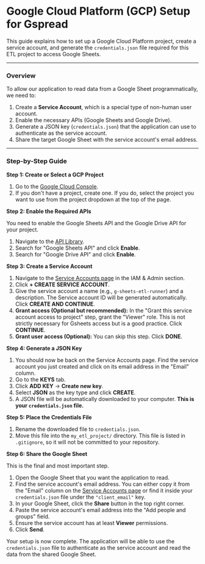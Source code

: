 # Google Cloud Platform (GCP) Setup for Gspread

This guide explains how to set up a Google Cloud Platform project, create a service account, and generate the `credentials.json` file required for this ETL project to access Google Sheets.

---

### Overview

To allow our application to read data from a Google Sheet programmatically, we need to:
1.  Create a **Service Account**, which is a special type of non-human user account.
2.  Enable the necessary APIs (Google Sheets and Google Drive).
3.  Generate a JSON key (`credentials.json`) that the application can use to authenticate as the service account.
4.  Share the target Google Sheet with the service account's email address.

---

### Step-by-Step Guide

**Step 1: Create or Select a GCP Project**

1.  Go to the [Google Cloud Console](https://console.cloud.google.com/).
2.  If you don't have a project, create one. If you do, select the project you want to use from the project dropdown at the top of the page.

**Step 2: Enable the Required APIs**

You need to enable the Google Sheets API and the Google Drive API for your project.

1.  Navigate to the [API Library](https://console.cloud.google.com/apis/library).
2.  Search for "Google Sheets API" and click **Enable**.
3.  Search for "Google Drive API" and click **Enable**.

**Step 3: Create a Service Account**

1.  Navigate to the [Service Accounts page](https://console.cloud.google.com/iam-admin/serviceaccounts) in the IAM & Admin section.
2.  Click **+ CREATE SERVICE ACCOUNT**.
3.  Give the service account a name (e.g., `g-sheets-etl-runner`) and a description. The Service account ID will be generated automatically. Click **CREATE AND CONTINUE**.
4.  **Grant access (Optional but recommended):** In the "Grant this service account access to project" step, grant the "Viewer" role. This is not strictly necessary for Gsheets access but is a good practice. Click **CONTINUE**.
5.  **Grant user access (Optional):** You can skip this step. Click **DONE**.

**Step 4: Generate a JSON Key**

1.  You should now be back on the Service Accounts page. Find the service account you just created and click on its email address in the "Email" column.
2.  Go to the **KEYS** tab.
3.  Click **ADD KEY** -> **Create new key**.
4.  Select **JSON** as the key type and click **CREATE**.
5.  A JSON file will be automatically downloaded to your computer. **This is your `credentials.json` file.**

**Step 5: Place the Credentials File**

1.  Rename the downloaded file to `credentials.json`.
2.  Move this file into the `my_etl_project/` directory. This file is listed in `.gitignore`, so it will not be committed to your repository.

**Step 6: Share the Google Sheet**

This is the final and most important step.

1.  Open the Google Sheet that you want the application to read.
2.  Find the service account's email address. You can either copy it from the "Email" column on the [Service Accounts page](https://console.cloud.google.com/iam-admin/serviceaccounts) or find it inside your `credentials.json` file under the `"client_email"` key.
3.  In your Google Sheet, click the **Share** button in the top right corner.
4.  Paste the service account's email address into the "Add people and groups" field.
5.  Ensure the service account has at least **Viewer** permissions.
6.  Click **Send**.

Your setup is now complete. The application will be able to use the `credentials.json` file to authenticate as the service account and read the data from the shared Google Sheet.
